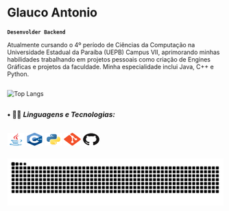 # Glauco Antonio
**`Desenvolder Backend`**

Atualmente cursando o 4º período de Ciências da Computação na Universidade Estadual da Paraíba (UEPB) Campus VII, aprimorando minhas habilidades trabalhando em projetos pessoais como criação de Engines Gráficas e projetos da faculdade. Minha especialidade inclui Java, C++ e Python.

##

![Top Langs](https://github-readme-stats.vercel.app/api/top-langs/?username=1Grauco1&hide_progress=true&theme=dark)

##

### • 👨‍💻 _Linguagens e Tecnologias:_
<div style="display: inline-block;">
  <br>
  <img align="center" alt="Java" height="30" width="40" src="https://raw.githubusercontent.com/devicons/devicon/master/icons/java/java-original.svg" title="java">
  <img align="center" alt="Cpp" height="30" width="40" src="https://raw.githubusercontent.com/devicons/devicon/master/icons/cplusplus/cplusplus-original.svg" title="c++">
  <img align="center" alt="Python" height="30" width="40" src="https://raw.githubusercontent.com/devicons/devicon/master/icons/python/python-original.svg" title= "python">
  <img align="center" alt="Git" height="30" width="40" src="https://raw.githubusercontent.com/devicons/devicon/master/icons/git/git-original.svg" title= "git">
  <img align="center" alt="Github" height="30" width="40" src="https://raw.githubusercontent.com/devicons/devicon/master/icons/github/github-original.svg" title= "github">
</div>

##

<picture>
  <source media="(prefers-color-scheme: dark)" srcset="https://raw.githubusercontent.com/1Grauco1/1Grauco1/output/github-contribution-grid-snake-dark.svg">
  <source media="(prefers-color-scheme: light)" srcset="https://raw.githubusercontent.com/1Grauco1/1Grauco1/output/github-contribution-grid-snake.svg">
  <img alt="github contribution grid snake animation" src="https://raw.githubusercontent.com/1Grauco1/1Grauco1/output/github-contribution-grid-snake.svg">
</picture>
